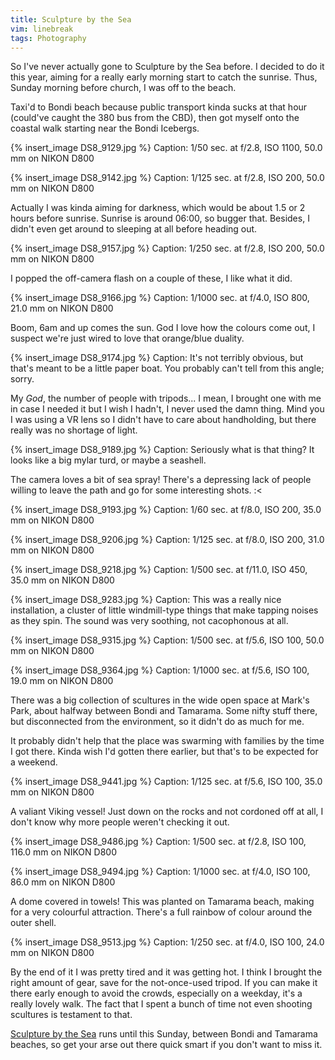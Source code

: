 ```yaml
---
title: Sculpture by the Sea
vim: linebreak
tags: Photography
---
```



So I've never actually gone to Sculpture by the Sea before. I decided to do it this year, aiming for a really early morning start to catch the sunrise. Thus, Sunday morning before church, I was off to the beach.

Taxi'd to Bondi beach because public transport kinda sucks at that hour (could've caught the 380 bus from the CBD), then got myself onto the coastal walk starting near the Bondi Icebergs.

{% insert_image DS8_9129.jpg %}
Caption: 1/50 sec. at f/2.8, ISO 1100, 50.0 mm on NIKON D800

{% insert_image DS8_9142.jpg %}
Caption: 1/125 sec. at f/2.8, ISO 200, 50.0 mm on NIKON D800

Actually I was kinda aiming for darkness, which would be about 1.5 or 2 hours before sunrise. Sunrise is around 06:00, so bugger that. Besides, I didn't even get around to sleeping at all before heading out.

{% insert_image DS8_9157.jpg %}
Caption: 1/250 sec. at f/2.8, ISO 200, 50.0 mm on NIKON D800

I popped the off-camera flash on a couple of these, I like what it did.

{% insert_image DS8_9166.jpg %}
Caption: 1/1000 sec. at f/4.0, ISO 800, 21.0 mm on NIKON D800

Boom, 6am and up comes the sun. God I love how the colours come out, I suspect we're just wired to love that orange/blue duality.

{% insert_image DS8_9174.jpg %}
Caption: It's not terribly obvious, but that's meant to be a little paper boat. You probably can't tell from this angle; sorry.

My *God*, the number of people with tripods... I mean, I brought one with me in case I needed it but I wish I hadn't, I never used the damn thing. Mind you I was using a VR lens so I didn't have to care about handholding, but there really was no shortage of light.

{% insert_image DS8_9189.jpg %}
Caption: Seriously what is that thing? It looks like a big mylar turd, or maybe a seashell.

The camera loves a bit of sea spray! There's a depressing lack of people willing to leave the path and go for some interesting shots. :<

{% insert_image DS8_9193.jpg %}
Caption: 1/60 sec. at f/8.0, ISO 200, 35.0 mm on NIKON D800

{% insert_image DS8_9206.jpg %}
Caption: 1/125 sec. at f/8.0, ISO 200, 31.0 mm on NIKON D800

{% insert_image DS8_9218.jpg %}
Caption: 1/500 sec. at f/11.0, ISO 450, 35.0 mm on NIKON D800

{% insert_image DS8_9283.jpg %}
Caption: This was a really nice installation, a cluster of little windmill-type things that make tapping noises as they spin. The sound was very soothing, not cacophonous at all.

{% insert_image DS8_9315.jpg %}
Caption: 1/500 sec. at f/5.6, ISO 100, 50.0 mm on NIKON D800

{% insert_image DS8_9364.jpg %}
Caption: 1/1000 sec. at f/5.6, ISO 100, 19.0 mm on NIKON D800

There was a big collection of scultures in the wide open space at Mark's Park, about halfway between Bondi and Tamarama. Some nifty stuff there, but disconnected from the environment, so it didn't do as much for me.

It probably didn't help that the place was swarming with families by the time I got there. Kinda wish I'd gotten there earlier, but that's to be expected for a weekend.

{% insert_image DS8_9441.jpg %}
Caption: 1/125 sec. at f/5.6, ISO 100, 35.0 mm on NIKON D800

A valiant Viking vessel! Just down on the rocks and not cordoned off at all, I don't know why more people weren't checking it out.

{% insert_image DS8_9486.jpg %}
Caption: 1/500 sec. at f/2.8, ISO 100, 116.0 mm on NIKON D800

{% insert_image DS8_9494.jpg %}
Caption: 1/1000 sec. at f/4.0, ISO 100, 86.0 mm on NIKON D800

A dome covered in towels! This was planted on Tamarama beach, making for a very colourful attraction. There's a full rainbow of colour around the outer shell.

{% insert_image DS8_9513.jpg %}
Caption: 1/250 sec. at f/4.0, ISO 100, 24.0 mm on NIKON D800

By the end of it I was pretty tired and it was getting hot. I think I brought the right amount of gear, save for the not-once-used tripod. If you can make it there early enough to avoid the crowds, especially on a weekday, it's a really lovely walk. The fact that I spent a bunch of time not even shooting scultures is testament to that.

[Sculpture by the Sea](http://www.sculpturebythesea.com/) runs until this Sunday, between Bondi and Tamarama beaches, so get your arse out there quick smart if you don't want to miss it.

